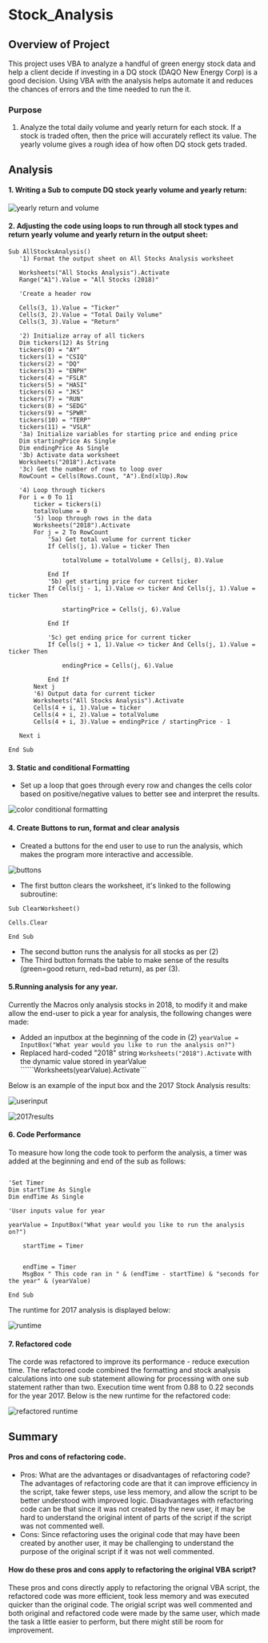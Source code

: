 # Stock_Analysis

## Overview of Project
This project uses VBA to analyze a handful of green energy stock data and help a client decide if investing in a DQ stock (DAQO New Energy Corp) is a good decision.
Using VBA with the analysis helps automate it and reduces the chances of errors and the time needed to run the it. 

### Purpose
1. Analyze the total daily volume and yearly return for each stock. If a stock is traded often, then the price will accurately reflect its value. The yearly volume gives a rough idea of how often DQ stock gets traded. 


## Analysis
#### 1. Writing a Sub to compute DQ stock yearly volume and yearly return: 

![yearly return and volume](https://user-images.githubusercontent.com/79415699/109164731-c0be9c00-7748-11eb-8f38-d62330e281da.JPG)

#### 2. Adjusting the code using loops to run through all stock types and return yearly volume and yearly return in the output sheet:

```
Sub AllStocksAnalysis()
   '1) Format the output sheet on All Stocks Analysis worksheet
   
   Worksheets("All Stocks Analysis").Activate
   Range("A1").Value = "All Stocks (2018)"
   
   'Create a header row
   
   Cells(3, 1).Value = "Ticker"
   Cells(3, 2).Value = "Total Daily Volume"
   Cells(3, 3).Value = "Return"

   '2) Initialize array of all tickers
   Dim tickers(12) As String
   tickers(0) = "AY"
   tickers(1) = "CSIQ"
   tickers(2) = "DQ"
   tickers(3) = "ENPH"
   tickers(4) = "FSLR"
   tickers(5) = "HASI"
   tickers(6) = "JKS"
   tickers(7) = "RUN"
   tickers(8) = "SEDG"
   tickers(9) = "SPWR"
   tickers(10) = "TERP"
   tickers(11) = "VSLR"
   '3a) Initialize variables for starting price and ending price
   Dim startingPrice As Single
   Dim endingPrice As Single
   '3b) Activate data worksheet
   Worksheets("2018").Activate
   '3c) Get the number of rows to loop over
   RowCount = Cells(Rows.Count, "A").End(xlUp).Row

   '4) Loop through tickers
   For i = 0 To 11
       ticker = tickers(i)
       totalVolume = 0
       '5) loop through rows in the data
       Worksheets("2018").Activate
       For j = 2 To RowCount
           '5a) Get total volume for current ticker
           If Cells(j, 1).Value = ticker Then

               totalVolume = totalVolume + Cells(j, 8).Value

           End If
           '5b) get starting price for current ticker
           If Cells(j - 1, 1).Value <> ticker And Cells(j, 1).Value = ticker Then

               startingPrice = Cells(j, 6).Value

           End If

           '5c) get ending price for current ticker
           If Cells(j + 1, 1).Value <> ticker And Cells(j, 1).Value = ticker Then

               endingPrice = Cells(j, 6).Value

           End If
       Next j
       '6) Output data for current ticker
       Worksheets("All Stocks Analysis").Activate
       Cells(4 + i, 1).Value = ticker
       Cells(4 + i, 2).Value = totalVolume
       Cells(4 + i, 3).Value = endingPrice / startingPrice - 1

   Next i

End Sub
```

#### 3. Static and conditional Formatting
* Set up a loop that goes through every row and changes the cells color based on positive/negative values to better see and interpret the results. 

![color conditional formatting](https://user-images.githubusercontent.com/79415699/109344764-2f7d2180-783d-11eb-8065-f6e69301b073.JPG)

#### 4. Create Buttons to run, format and clear analysis
* Created a buttons for the end user to use to run the analysis, which makes the program more interactive and accessible. 

![buttons](https://user-images.githubusercontent.com/79415699/109347149-acf66100-7840-11eb-8bc6-a2b6798c83fa.JPG)

* The first button clears the worksheet, it's linked to the following subroutine:
```
Sub ClearWorksheet()

Cells.Clear

End Sub
```
* The second button runs the analysis for all stocks as per (2)
* The Third button formats the table to make sense of the results (green=good return, red=bad return), as per (3).

#### 5.Running analysis for any year.
Currently the Macros only analysis stocks in 2018, to modify it and make allow the end-user to pick a year for analysis, the following changes were made:
* Added an inputbox at the beginning of the code in (2)
```yearValue = InputBox("What year would you like to run the analysis on?")```
* Replaced hard-coded "2018" string ```Worksheets("2018").Activate``` with the dynamic value stored in yearValue ``````Worksheets(yearValue).Activate```

Below is an example of the input box and the 2017 Stock Analysis results:

![userinput](https://user-images.githubusercontent.com/79415699/109350488-8f77c600-7845-11eb-9d48-ad92276fe9f1.JPG)

![2017results](https://user-images.githubusercontent.com/79415699/109350494-91418980-7845-11eb-9d72-5f1dd72fe0a9.JPG)

#### 6. Code Performance
To measure how long the code took to perform the analysis, a timer was added at the beginning and end of the sub as follows:

```Sub AllStocksAnalysis()

'Set Timer
Dim startTime As Single
Dim endTime As Single

'User inputs value for year

yearValue = InputBox("What year would you like to run the analysis on?")

    startTime = Timer
```
 
```Next i

    endTime = Timer
    MsgBox " This code ran in " & (endTime - startTime) & "seconds for the year" & (yearValue)
    
End Sub
```
The runtime for 2017 analysis is displayed below:

![runtime](https://user-images.githubusercontent.com/79415699/109351576-7ec84f80-7847-11eb-8989-067a72237bcf.JPG)

#### 7. Refactored code
The corde was refactored to improve its performance - reduce execution time. The refactored code combined the formatting and stock analysis calculations into one sub statement allowing for processing with one sub statement rather than two. Execution time went from 0.88 to 0.22 seconds for the year 2017. Below is the new runtime for the refactored code:

![refactored runtime](https://user-images.githubusercontent.com/79415699/109434931-a05f3d80-79e5-11eb-97ae-4a6d354c69e8.JPG)


## Summary

#### Pros and cons of refactoring code.
* Pros: What are the advantages or disadvantages of refactoring code? The advantages of refactoring code are that it can improve efficiency in the script, take fewer steps, use less memory, and allow the script to be better understood with improved logic. Disadvantages with refactoring code can be that since it was not created by the new user, it may be hard to understand the original intent of parts of the script if the script was not commented well.
* Cons: Since refactoring uses the original code that may have been created by another user, it may be challenging to understand the purpose of the original script if it was not well commented. 

#### How do these pros and cons apply to refactoring the original VBA script? 
These pros and cons directly apply to refactoring the orignal VBA script, the refactored code was more efficient, took less memory and was executed quicker than the original code. The origial script was well commented and both original and refactored code were made by the same user, which made the task a little easier to perform, but there might still be room for improvement. 

